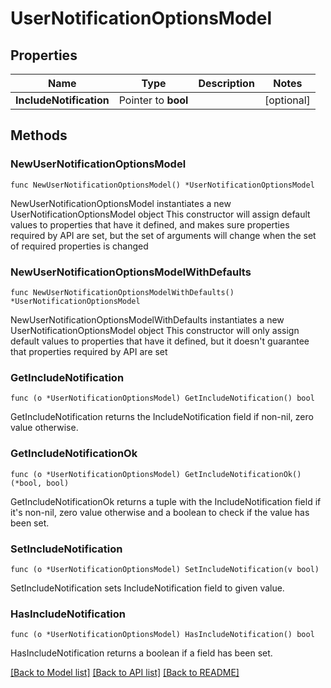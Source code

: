 # UserNotificationOptionsModel

## Properties

Name | Type | Description | Notes
------------ | ------------- | ------------- | -------------
**IncludeNotification** | Pointer to **bool** |  | [optional] 

## Methods

### NewUserNotificationOptionsModel

`func NewUserNotificationOptionsModel() *UserNotificationOptionsModel`

NewUserNotificationOptionsModel instantiates a new UserNotificationOptionsModel object
This constructor will assign default values to properties that have it defined,
and makes sure properties required by API are set, but the set of arguments
will change when the set of required properties is changed

### NewUserNotificationOptionsModelWithDefaults

`func NewUserNotificationOptionsModelWithDefaults() *UserNotificationOptionsModel`

NewUserNotificationOptionsModelWithDefaults instantiates a new UserNotificationOptionsModel object
This constructor will only assign default values to properties that have it defined,
but it doesn't guarantee that properties required by API are set

### GetIncludeNotification

`func (o *UserNotificationOptionsModel) GetIncludeNotification() bool`

GetIncludeNotification returns the IncludeNotification field if non-nil, zero value otherwise.

### GetIncludeNotificationOk

`func (o *UserNotificationOptionsModel) GetIncludeNotificationOk() (*bool, bool)`

GetIncludeNotificationOk returns a tuple with the IncludeNotification field if it's non-nil, zero value otherwise
and a boolean to check if the value has been set.

### SetIncludeNotification

`func (o *UserNotificationOptionsModel) SetIncludeNotification(v bool)`

SetIncludeNotification sets IncludeNotification field to given value.

### HasIncludeNotification

`func (o *UserNotificationOptionsModel) HasIncludeNotification() bool`

HasIncludeNotification returns a boolean if a field has been set.


[[Back to Model list]](../README.md#documentation-for-models) [[Back to API list]](../README.md#documentation-for-api-endpoints) [[Back to README]](../README.md)


